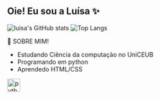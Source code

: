 ## Oie! Eu sou a Luísa ✨



![luisa's GitHub stats](https://github-readme-stats.vercel.app/api?username=lucstr-souza&show_icons=true&theme=moltack)
![Top Langs](https://github-readme-stats.vercel.app/api/top-langs/?username=lucstr-souza&layout=compact&theme=moltack)



🦾 SOBRE MIM!
- Estudando Ciência da computação no UniCEUB
- Programando em python
- Aprendedo HTML/CSS

<div align="left">
 
  <img src="https://cdn.jsdelivr.net/gh/devicons/devicon/icons/python/python-original.svg" height="30" alt="python logo"  />
  <img width="12" />
  
</div>

